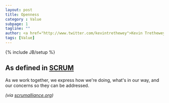 ```yaml
---
layout: post
title: Openness
category : Value
subpage: 1
tagline: ""
author: <a href="http://www.twitter.com/kevintrethewey">Kevin Trethewey</a>
tags: [Value]
---
```

{% include JB/setup %}

## As defined in [SCRUM](/archetype/Scrum)
As we work together, we express how we're doing, what's in our way, and our concerns so they can be addressed.

*(via [scrumalliance.org](https://www.scrumalliance.org/why-scrum/core-scrum-values-roles))*
